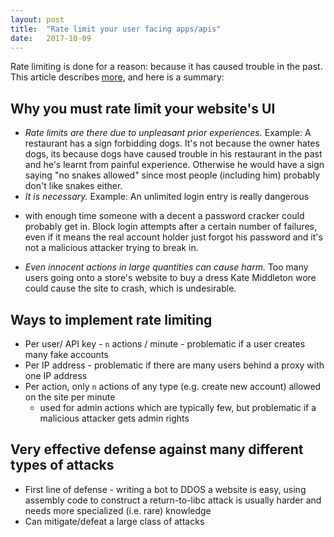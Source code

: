 ```yaml
---
layout: post
title:  "Rate limit your user facing apps/apis"
date:   2017-10-09
---
```


Rate limiting is done for a reason: because it has caused trouble in the past.
This article describes [more](https://blog.codinghorror.com/rate-limiting-and-velocity-checking/),
and here is a summary:

## Why you must rate limit your website's UI

* _Rate limits are there due to unpleasant prior experiences._
Example: A restaurant has a sign forbidding dogs. 
It's not because the owner hates dogs,
its because dogs have caused trouble in his restaurant in the past
and he's learnt from painful experience.
Otherwise he would have a sign saying "no snakes allowed"
since most people (including him) probably don't like snakes either.
* _It is necessary._ 
Example: An unlimited login entry is really dangerous 
- with enough time someone with a decent a password cracker could probably get in.
Block login attempts after a certain number of failures,
even if it means the real account holder
just forgot his password and it's not a malicious attacker trying to break in.
* _Even innocent actions in large quantities can cause harm._
Too many users going onto a store's website to buy a dress Kate Middleton wore
could cause the site to crash, which is undesirable.

## Ways to implement rate limiting

* Per user/ API key - `n` actions / minute - problematic if a user creates many fake accounts
* Per IP address - problematic if there are many users behind a proxy with one IP address
* Per action, only `n` actions of any type (e.g. create new account) allowed on the site per minute
	- used for admin actions which are typically few, 
		but problematic if a malicious attacker gets admin rights

## Very effective defense against many different types of attacks

* First line of defense - writing a bot to DDOS a website is easy,
	using assembly code to construct a return-to-libc attack is usually harder
	and needs more specialized (i.e. rare) knowledge
* Can mitigate/defeat a large class of attacks